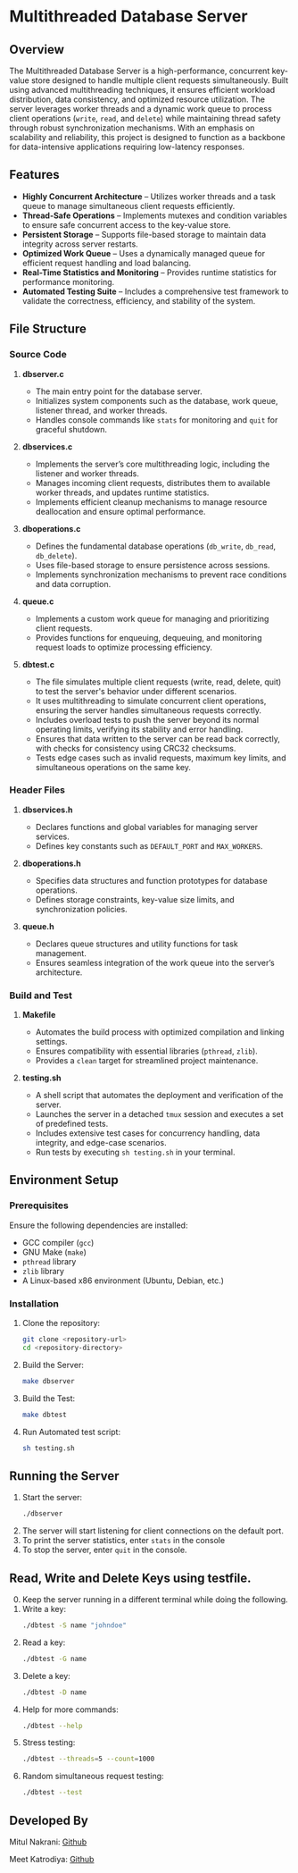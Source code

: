 # Multithreaded Database Server

## Overview
The Multithreaded Database Server is a high-performance, concurrent key-value store designed to handle multiple client requests simultaneously. Built using advanced multithreading techniques, it ensures efficient workload distribution, data consistency, and optimized resource utilization. The server leverages worker threads and a dynamic work queue to process client operations (`write`, `read`, and `delete`) while maintaining thread safety through robust synchronization mechanisms. With an emphasis on scalability and reliability, this project is designed to function as a backbone for data-intensive applications requiring low-latency responses.

## Features
- **Highly Concurrent Architecture** – Utilizes worker threads and a task queue to manage simultaneous client requests efficiently.
- **Thread-Safe Operations** – Implements mutexes and condition variables to ensure safe concurrent access to the key-value store.
- **Persistent Storage** – Supports file-based storage to maintain data integrity across server restarts.
- **Optimized Work Queue** – Uses a dynamically managed queue for efficient request handling and load balancing.
- **Real-Time Statistics and Monitoring** – Provides runtime statistics for performance monitoring.
- **Automated Testing Suite** – Includes a comprehensive test framework to validate the correctness, efficiency, and stability of the system.

## File Structure

### Source Code
1. **dbserver.c**  
   - The main entry point for the database server.  
   - Initializes system components such as the database, work queue, listener thread, and worker threads.  
   - Handles console commands like `stats` for monitoring and `quit` for graceful shutdown.

2. **dbservices.c**
   - Implements the server’s core multithreading logic, including the listener and worker threads.  
   - Manages incoming client requests, distributes them to available worker threads, and updates runtime statistics.  
   - Implements efficient cleanup mechanisms to manage resource deallocation and ensure optimal performance.

3. **dboperations.c**  
   - Defines the fundamental database operations (`db_write`, `db_read`, `db_delete`).  
   - Uses file-based storage to ensure persistence across sessions.  
   - Implements synchronization mechanisms to prevent race conditions and data corruption.

4. **queue.c**
   - Implements a custom work queue for managing and prioritizing client requests.  
   - Provides functions for enqueuing, dequeuing, and monitoring request loads to optimize processing efficiency.

5. **dbtest.c**
   - The file simulates multiple client requests (write, read, delete, quit) to test the server's behavior under different scenarios.
   - It uses multithreading to simulate concurrent client operations, ensuring the server handles simultaneous requests correctly.
   - Includes overload tests to push the server beyond its normal operating limits, verifying its stability and error handling.
   - Ensures that data written to the server can be read back correctly, with checks for consistency using CRC32 checksums.
   - Tests edge cases such as invalid requests, maximum key limits, and simultaneous operations on the same key.

### Header Files
1. **dbservices.h**  
   - Declares functions and global variables for managing server services.  
   - Defines key constants such as `DEFAULT_PORT` and `MAX_WORKERS`.

2. **dboperations.h**
   - Specifies data structures and function prototypes for database operations.  
   - Defines storage constraints, key-value size limits, and synchronization policies.

3. **queue.h**
   - Declares queue structures and utility functions for task management.
   - Ensures seamless integration of the work queue into the server’s architecture.

### Build and Test
1. **Makefile**
   - Automates the build process with optimized compilation and linking settings.  
   - Ensures compatibility with essential libraries (`pthread`, `zlib`).  
   - Provides a `clean` target for streamlined project maintenance.

2. **testing.sh**  
   - A shell script that automates the deployment and verification of the server.  
   - Launches the server in a detached `tmux` session and executes a set of predefined tests.  
   - Includes extensive test cases for concurrency handling, data integrity, and edge-case scenarios.
   - Run tests by executing `sh testing.sh` in your terminal.

## Environment Setup
### Prerequisites
Ensure the following dependencies are installed:
- GCC compiler (`gcc`)
- GNU Make (`make`)
- `pthread` library
- `zlib` library
- A Linux-based x86 environment (Ubuntu, Debian, etc.)

### Installation
1. Clone the repository:
   ```sh
   git clone <repository-url>
   cd <repository-directory>
   ```

2. Build the Server:
   ```sh
   make dbserver
   ```

3. Build the Test:
   ```sh
   make dbtest
   ```

4. Run Automated test script:
   ```sh
   sh testing.sh
   ```

## Running the Server
1. Start the server:
   ```sh
   ./dbserver
   ```
2. The server will start listening for client connections on the default port.
3. To print the server statistics, enter `stats` in the console
4. To stop the server, enter `quit` in the console.

## Read, Write and Delete Keys using testfile.
0. Keep the server running in a different terminal while doing the following.
1. Write a key:
    ```sh
   ./dbtest -S name "johndoe"
   ```
2. Read a key:
    ```sh
   ./dbtest -G name
   ```
3. Delete a key:
    ```sh
   ./dbtest -D name
   ```
4. Help for more commands:
    ```sh
   ./dbtest --help
   ```
5. Stress testing:
    ```sh
   ./dbtest --threads=5 --count=1000
   ```
6. Random simultaneous request testing:
    ```sh
   ./dbtest --test
   ```

## Developed By
Mitul Nakrani: [Github](https://github.com/MitulNakrani003)

Meet Katrodiya: [Github](https://github.com/MKatrodiya)
